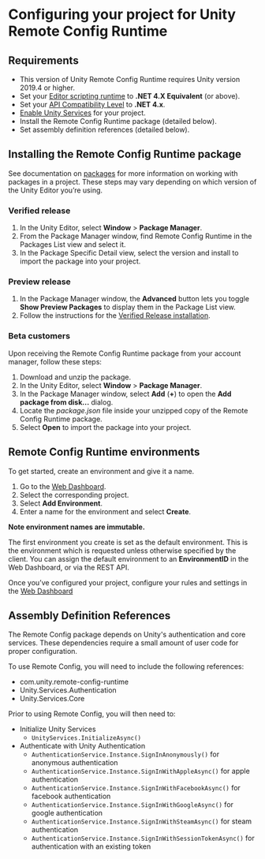 # Configuring your project for Unity Remote Config Runtime

## Requirements

* This version of Unity Remote Config Runtime requires Unity version 2019.4 or higher.
* Set your [Editor scripting runtime](https://docs.unity3d.com/2018.4/Documentation/Manual/ScriptingRuntimeUpgrade.html) to **.NET 4.X Equivalent** (or above).
* Set your [API Compatibility Level](https://docs.unity3d.com/2019.3/Documentation/Manual/dotnetProfileSupport.html) to **.NET 4.x**.
* [Enable Unity Services](https://docs.unity3d.com/2019.3/Documentation/Manual/SettingUpProjectServices.html) for your project.
* Install the Remote Config Runtime package (detailed below).  
* Set assembly definition references (detailed below).

## Installing the Remote Config Runtime package
See documentation on [packages](https://docs.unity3d.com/Manual/Packages.html) for more information on working with packages in a project. These steps may vary depending on which version of the Unity Editor you’re using.

<a name ="verified"></a>
### Verified release

1. In the Unity Editor, select **Window** > **Package Manager**.
2. From the Package Manager window, find Remote Config Runtime in the Packages List view and select it.
3. In the Package Specific Detail view, select the version and install to import the package into your project.

### Preview release
1. In the Package Manager window, the **Advanced** button lets you toggle **Show Preview Packages** to display them in the Package List view.
2. Follow the instructions for the [Verified Release installation](#verified).

### Beta customers
Upon receiving the Remote Config Runtime package from your account manager, follow these steps:

1. Download and unzip the package.
2. In the Unity Editor, select **Window** > **Package Manager**.
3. In the Package Manager window, select **Add** (**+**) to open the **Add package from disk...** dialog.
4. Locate the _package.json_ file inside your unzipped copy of the Remote Config Runtime package.
5. Select **Open** to import the package into your project.

## Remote Config Runtime environments

To get started, create an environment and give it a name.

1. Go to the [Web Dashboard](http://dashboard.unity3d.com/remote-config).
2. Select the corresponding project.
3. Select **Add Environment**.
4. Enter a name for the environment and select **Create**.

**Note environment names are immutable.**

The first environment you create is set as the default environment. This is the environment which is requested unless otherwise specified by the client. You can assign the default environment to an **EnvironmentID** in the Web Dashboard, or via the REST API.

Once you’ve configured your project, configure your rules and settings in the [Web Dashboard](http://dashboard.unity3d.com/remote-config)

## Assembly Definition References

The Remote Config package depends on Unity's authentication and core services.
These dependencies require a small amount of user code for proper configuration.

To use Remote Config, you will need to include the following references:
* com.unity.remote-config-runtime
* Unity.Services.Authentication
* Unity.Services.Core

Prior to using Remote Config, you will then need to:
* Initialize Unity Services
  * `UnityServices.InitializeAsync()`
* Authenticate with Unity Authentication
  * `AuthenticationService.Instance.SignInAnonymously()` for anonymous authentication
  * `AuthenticationService.Instance.SignInWithAppleAsync()` for apple authentication
  * `AuthenticationService.Instance.SignInWithFacebookAsync()` for facebook authentication
  * `AuthenticationService.Instance.SignInWithGoogleAsync()` for google authentication
  * `AuthenticationService.Instance.SignInWithSteamAsync()` for steam authentication
  * `AuthenticationService.Instance.SignInWithSessionTokenAsync()` for authentication with an existing token
